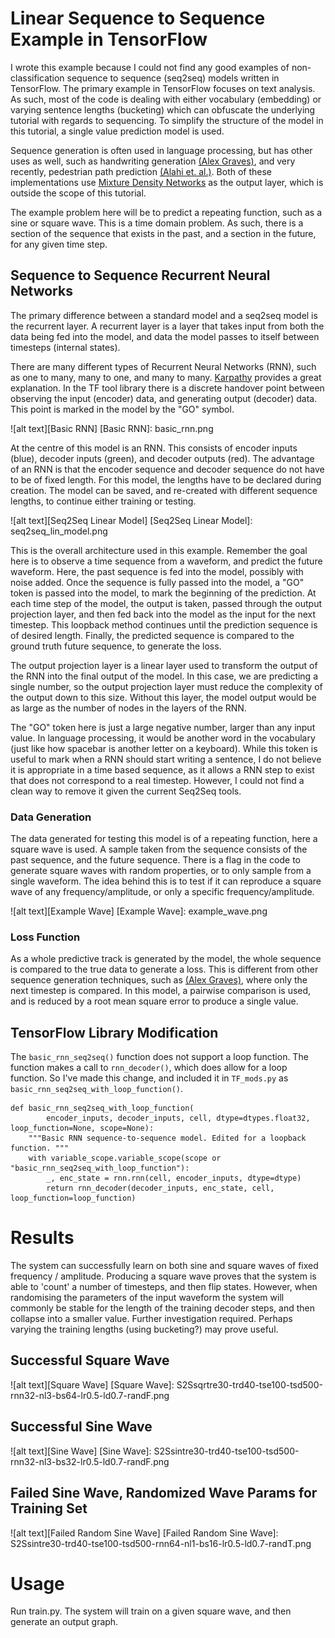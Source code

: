 # Linear Sequence to Sequence Example in TensorFlow #

I wrote this example because I could not find any good examples of non-classification sequence to sequence (seq2seq) models written in TensorFlow. The primary example in TensorFlow focuses on text analysis. As such, most of the code is dealing with either vocabulary (embedding) or varying sentence lengths (bucketing) which can obfuscate the underlying tutorial with regards to sequencing. To simplify the structure of the model in this tutorial, a single value prediction model is used. 

Sequence generation is often used in language processing, but has other uses as well, such as handwriting generation [(Alex Graves)](https://arxiv.org/abs/1308.0850), and very recently, pedestrian path prediction [(Alahi et. al.)](http://web.stanford.edu/~alahi/downloads/CVPR16_N_LSTM.pdf). Both of these implementations use [Mixture Density Networks](http://web.stanford.edu/~alahi/downloads/CVPR16_N_LSTM.pdf) as the output layer, which is outside the scope of this tutorial.

The example problem here will be to predict a repeating function, such as a sine or square wave. This is a time domain problem. As such, there is a section of the sequence that exists in the past, and a section in the future, for any given time step.

## Sequence to Sequence Recurrent Neural Networks ##

The primary difference between a standard model and a seq2seq model is the recurrent layer. A recurrent layer is a layer that takes input from both the data being fed into the model, and data the model passes to itself between timesteps (internal states).

There are many different types of Recurrent Neural Networks (RNN), such as one to many, many to one, and many to many. [Karpathy](http://web.stanford.edu/~alahi/downloads/CVPR16_N_LSTM.pdf) provides a great explanation. In the TF tool library there is a discrete handover point between observing the input (encoder) data, and generating output (decoder) data. This point is marked in the model by the "GO" symbol.


![alt text][Basic RNN]
[Basic RNN]: basic_rnn.png

At the centre of this model is an RNN.  This consists of encoder inputs (blue), decoder inputs (green), and decoder outputs (red). The advantage of an RNN is that the encoder sequence and decoder sequence do not have to be of fixed length. For this model, the lengths have to be declared during creation. The model can be saved, and re-created with different sequence lengths, to continue either training or testing.

![alt text][Seq2Seq Linear Model]
[Seq2Seq Linear Model]: seq2seq_lin_model.png

This is the overall architecture used in this example. Remember the goal here is to observe a time sequence from a waveform, and predict the future waveform. Here, the past sequence is fed into the model, possibly with noise added. Once the sequence is fully passed into the model, a "GO" token is passed into the model, to mark the beginning of the prediction. At each time step of the model, the output is taken, passed through the output projection layer, and then fed back into the model as the input for the next timestep. This loopback method continues until the prediction sequence is of desired length. Finally, the predicted sequence is compared to the ground truth future sequence, to generate the loss.

The output projection layer is a linear layer used to transform the output of the RNN into the final output of the model. In this case, we are predicting a single number, so the output projection layer must reduce the complexity of the output down to this size. Without this layer, the model output would be as large as the number of nodes in the layers of the RNN. 

The "GO" token here is just a large negative number, larger than any input value. In language processing, it would be another word in the vocabulary (just like how spacebar is another letter on a keyboard). While this token is useful to mark when a RNN should start writing a sentence, I do not believe it is appropriate in a time based sequence, as it allows a RNN step to exist that does not correspond to a real timestep. However, I could not find a clean way to remove it given the current Seq2Seq tools.  

### Data Generation ###
The data generated for testing this model is of a repeating function, here a square wave is used. A sample taken from the sequence consists of the past sequence, and the future sequence. There is a flag in the code to generate square waves with random properties, or to only sample from a single waveform. The idea behind this is to test if it can reproduce a square wave of any frequency/amplitude, or only a specific frequency/amplitude.

![alt text][Example Wave]
[Example Wave]: example_wave.png

### Loss Function ###
As a whole predictive track is generated by the model, the whole sequence is compared to the true data to generate a loss. This is different from other sequence generation techniques, such as [(Alex Graves)](https://arxiv.org/abs/1308.0850), where only the next timestep is compared. In this model, a pairwise comparison is used, and is reduced by a root mean square error to produce a single value.

## TensorFlow Library Modification 

The `basic_rnn_seq2seq()` function does not support a loop function. The function makes a call to `rnn_decoder()`, which does allow for a loop function. So I've made this change, and included it in `TF_mods.py` as `basic_rnn_seq2seq_with_loop_function()`.

```
def basic_rnn_seq2seq_with_loop_function(
        encoder_inputs, decoder_inputs, cell, dtype=dtypes.float32, loop_function=None, scope=None):
    """Basic RNN sequence-to-sequence model. Edited for a loopback function. """
    with variable_scope.variable_scope(scope or "basic_rnn_seq2seq_with_loop_function"):
        _, enc_state = rnn.rnn(cell, encoder_inputs, dtype=dtype)
        return rnn_decoder(decoder_inputs, enc_state, cell, loop_function=loop_function)
```

# Results

The system can successfully learn on both sine and square waves of fixed frequency / amplitude. Producing a square wave proves that the system is able to 'count' a number of timesteps, and then flip states. However, when randomising the parameters of the input waveform the system will commonly be stable for the length of the training decoder steps, and then collapse into a smaller value. Further investigation required. Perhaps varying the training lengths (using bucketing?) may prove useful.

## Successful Square Wave
![alt text][Square Wave]
[Square Wave]: S2Ssqrtre30-trd40-tse100-tsd500-rnn32-nl3-bs64-lr0.5-ld0.7-randF.png

## Successful Sine Wave
![alt text][Sine Wave]
[Sine Wave]: S2Ssintre30-trd40-tse100-tsd500-rnn32-nl3-bs32-lr0.5-ld0.7-randF.png

## Failed Sine Wave, Randomized Wave Params for Training Set
![alt text][Failed Random Sine Wave]
[Failed Random Sine Wave]: S2Ssintre30-trd40-tse100-tsd500-rnn64-nl1-bs16-lr0.5-ld0.7-randT.png

# Usage

Run train.py. The system will train on a given square wave, and then generate an output graph.

